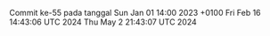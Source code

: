 Commit ke-55 pada tanggal Sun Jan 01 14:00 2023 +0100
Fri Feb 16 14:43:06 UTC 2024
Thu May  2 21:43:07 UTC 2024
